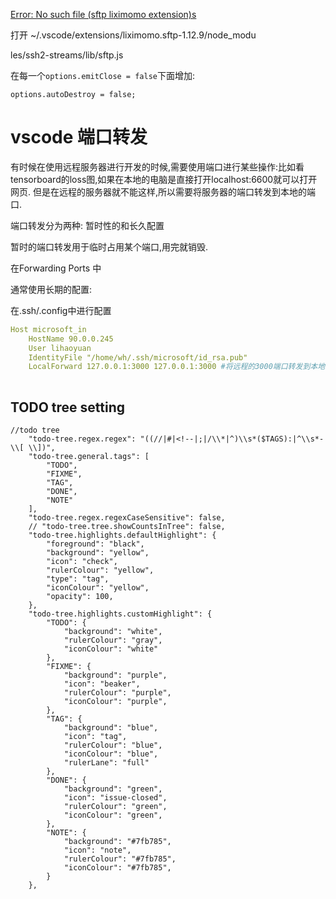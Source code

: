 



 [Error: No such file (sftp liximomo extension)s](https://stackoverflow.com/questions/67506693/error-no-such-file-sftp-liximomo-extension)

打开 ~/.vscode/extensions/liximomo.sftp-1.12.9/node_modu

les/ssh2-streams/lib/sftp.js

在每一个`options.emitClose = false`下面增加:

```
options.autoDestroy = false;
```



# vscode 端口转发

有时候在使用远程服务器进行开发的时候,需要使用端口进行某些操作:比如看tensorboard的loss图,如果在本地的电脑是直接打开localhost:6600就可以打开网页. 但是在远程的服务器就不能这样,所以需要将服务器的端口转发到本地的端口.



端口转发分为两种: 暂时性的和长久配置

暂时的端口转发用于临时占用某个端口,用完就销毁.

在Forwarding Ports 中



通常使用长期的配置:

在.ssh/.config中进行配置

```yaml
Host microsoft_in
    HostName 90.0.0.245
    User lihaoyuan
    IdentityFile "/home/wh/.ssh/microsoft/id_rsa.pub"
    LocalForward 127.0.0.1:3000 127.0.0.1:3000 #将远程的3000端口转发到本地的3000端口
    
```





## TODO tree setting



```
//todo tree
    "todo-tree.regex.regex": "((//|#|<!--|;|/\\*|^)\\s*($TAGS):|^\\s*- \\[ \\])",
    "todo-tree.general.tags": [
        "TODO",
        "FIXME",
        "TAG",
        "DONE",
        "NOTE"
    ],
    "todo-tree.regex.regexCaseSensitive": false,
    // "todo-tree.tree.showCountsInTree": false,
    "todo-tree.highlights.defaultHighlight": {
        "foreground": "black",
        "background": "yellow",
        "icon": "check",
        "rulerColour": "yellow",
        "type": "tag",
        "iconColour": "yellow",
        "opacity": 100,
    },
    "todo-tree.highlights.customHighlight": {
        "TODO": {
            "background": "white",
            "rulerColour": "gray",
            "iconColour": "white"
        },
        "FIXME": {
            "background": "purple",
            "icon": "beaker",
            "rulerColour": "purple",
            "iconColour": "purple",
        },
        "TAG": {
            "background": "blue",
            "icon": "tag",
            "rulerColour": "blue",
            "iconColour": "blue",
            "rulerLane": "full"
        },
        "DONE": {
            "background": "green",
            "icon": "issue-closed",
            "rulerColour": "green",
            "iconColour": "green",
        },
        "NOTE": {
            "background": "#7fb785",
            "icon": "note",
            "rulerColour": "#7fb785",
            "iconColour": "#7fb785",
        }
    },
```

